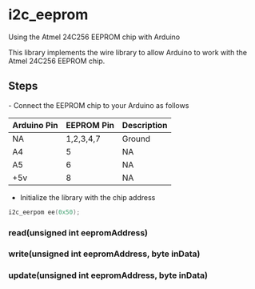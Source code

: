 # i2c_eeprom
Using the Atmel 24C256 EEPROM chip with Arduino

This library implements the wire library to allow Arduino to work with the Atmel 24C256 EEPROM chip. 

<h2> Steps </h2>
- Connect the EEPROM chip to your Arduino as follows

Arduino Pin|EEPROM Pin|Description
---|---|---
NA|1,2,3,4,7| Ground
A4|5| NA
A5|6| NA
+5v|8| NA

- Initialize the library with the chip address
```c++
i2c_eerpom ee(0x50);
```

<h3> read(unsigned int eepromAddress) </h3>
<h3> write(unsigned int eepromAddress, byte inData) </h3>
<h3> update(unsigned int eepromAddress, byte inData) </h3>
